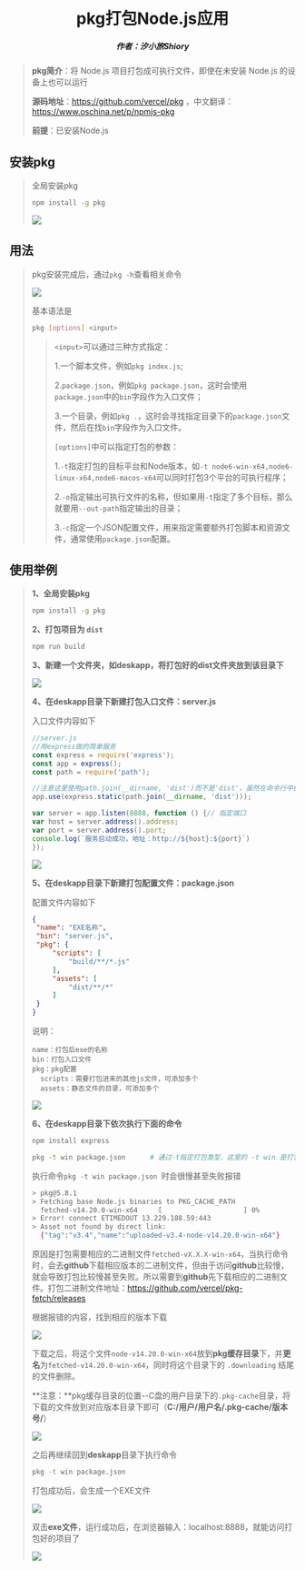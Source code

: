 <center><h1>pkg打包Node.js应用</h1></center>

<center><h5>作者：汐小旅Shiory</h5></center>



> **pkg简介**：将 Node.js 项目打包成可执行文件，即使在未安装 Node.js 的设备上也可以运行
>
> **源码地址**：https://github.com/vercel/pkg  ，中文翻译：https://www.oschina.net/p/npmjs-pkg
>
> **前提**：已安装Node.js



## 安装pkg

> 全局安装pkg
>
> ```sh
> npm install -g pkg
> ```
>
> ![](img/微信截图_20230517093543.png)
>



## 用法

> pkg安装完成后，通过`pkg -h`查看相关命令
>
> ![](img/微信截图_20230517103736.png)
>
> 基本语法是
>
> ```sh
> pkg [options] <input>
> ```
>
> > `<input>`可以通过三种方式指定：
> >
> > 1.一个脚本文件，例如`pkg index.js`;
> >
> > 2.`package.json`，例如`pkg package.json`，这时会使用`package.json`中的`bin`字段作为入口文件；
> >
> > 3.一个目录，例如`pkg .`，这时会寻找指定目录下的`package.json`文件，然后在找`bin`字段作为入口文件。
> >
> > `[options]`中可以指定打包的参数：
> >
> > 1.`-t`指定打包的目标平台和Node版本，如`-t node6-win-x64,node6-linux-x64,node6-macos-x64`可以同时打包3个平台的可执行程序；
> >
> > 2.`-o`指定输出可执行文件的名称，但如果用`-t`指定了多个目标，那么就要用`--out-path`指定输出的目录；
> >
> > 3.`-c`指定一个JSON配置文件，用来指定需要额外打包脚本和资源文件，通常使用`package.json`配置。



## 使用举例

> **1、全局安装pkg**
>
> ```sh
> npm install -g pkg
> ```
>
> 
>
> **2、打包项目为 `dist`**
>
> ```sh
> npm run build
> ```
>
> 
>
> **3、新建一个文件夹，如deskapp，将打包好的dist文件夹放到该目录下**
>
> ![](img/微信截图_20230518154952.png)
>
> 
>
> **4、在deskapp目录下新建打包入口文件：server.js**
>
> 入口文件内容如下
>
> ```js
> //server.js
> //用express做的简单服务
> const express = require('express');
> const app = express();
> const path = require('path');
> 
> //注意这里使用path.join(__dirname, 'dist')而不是'dist'，虽然在命令行中执行起来效果是一样的，不过pkg打包会无法识别到dist目录
> app.use(express.static(path.join(__dirname, 'dist')));
> 
> var server = app.listen(8888, function () {// 指定端口
> var host = server.address().address;
> var port = server.address().port;
> console.log(`服务启动成功，地址：http://${host}:${port}`)
> });
> ```
>
> ![](img/微信截图_20230518161139.png)
>
> 
>
> **5、在deskapp目录下新建打包配置文件：package.json**
>
> 配置文件内容如下
>
> ```json
> {
>  "name": "EXE名称",
>  "bin": "server.js",
>  "pkg": {
>      "scripts": [
>          "build/**/*.js"
>      ],
>      "assets": [
>          "dist/**/*"
>      ]
>  }
> }
> ```
>
> 说明：
>
> ```
> name：打包后exe的名称
> bin：打包入口文件
> pkg：pkg配置
> 	scripts：需要打包进来的其他js文件，可添加多个
> 	assets：静态文件的目录，可添加多个
> ```
>
> ![](img/微信截图_20230518163818.png)
>
> 
>
> **6、在deskapp目录下依次执行下面的命令**
>
> ```sh
> npm install express
> ```
>
> ```sh
> pkg -t win package.json      # 通过-t指定打包类型，这里的 -t win 是打包成windows系统的exe文件，其他系统可去pkg源码地址查看使用
> ```
>
> 执行命令`pkg -t win package.json `时会很慢甚至失败报错
>
> ```sh
> > pkg@5.8.1
> > Fetching base Node.js binaries to PKG_CACHE_PATH
>   fetched-v14.20.0-win-x64     [                    ] 0%
> > Error! connect ETIMEDOUT 13.229.188.59:443
> > Asset not found by direct link:
>   {"tag":"v3.4","name":"uploaded-v3.4-node-v14.20.0-win-x64"}
> ```
>
> 原因是打包需要相应的二进制文件`fetched-vX.X.X-win-x64`，当执行命令时，会去**github**下载相应版本的二进制文件，但由于访问**github**比较慢，就会导致打包比较慢甚至失败。所以需要到**github**先下载相应的二进制文件。打包二进制文件地址：https://github.com/vercel/pkg-fetch/releases
>
> 根据报错的内容，找到相应的版本下载
>
> ![](img/微信截图_20230518173417.png)
>
> 下载之后，将这个文件`node-v14.20.0-win-x64`放到**pkg缓存目录**下，并**更名**为`fetched-v14.20.0-win-x64`，同时将这个目录下的 `.downloading` 结尾的文件删除。
>
> **注意：**pkg缓存目录的位置--C盘的用户目录下的`.pkg-cache`目录，将下载的文件放到对应版本目录下即可（**C:/用户/用户名/.pkg-cache/版本号/**）
>
> ![](img/微信截图_20230518174656.png)
>
> 
>
> 之后再继续回到**deskapp**目录下执行命令
>
> ```sh
> pkg -t win package.json
> ```
>
> 打包成功后，会生成一个EXE文件
>
> ![](img/微信截图_20230518184854.png)
>
> 
>
> 双击**exe文件**，运行成功后，在浏览器输入：localhost:8888，就能访问打包好的项目了
>
> ![](img/微信截图_20230518185253.png)
